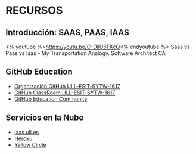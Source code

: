 # RECURSOS

## Introducción: SAAS, PAAS, IAAS

<% youtube %>https://youtu.be/C-DilU6FKcQ<% endyoutube %>
Saas vs Paas vs Iaas - My Transportation Analogy.
Software Architect CA

## GitHub Education
  * [Organización GitHub ULL-ESIT-SYTW-1617](https://github.com/ULL-ESIT-SYTW-1617)
  * [GitHub ClassRoom ULL-ESIT-SYTW-1617](https://classroom.github.com/classrooms/19915164-ull-esit-sytw-1617)
  * [GitHub Education Community](https://education.github.community/)

## Servicios en la Nube
  * [iaas.ull.es](iaas.md)
  * [Heroku](heroku.md)
  * [Yellow Circle](yellow.md)
